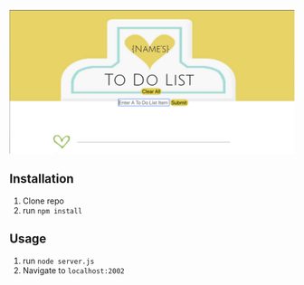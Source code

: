 ![img](public/HoneyCombTodoListApp.jpg)

## Installation

1. Clone repo
2. run `npm install`

## Usage

1. run `node server.js`
2. Navigate to `localhost:2002`


